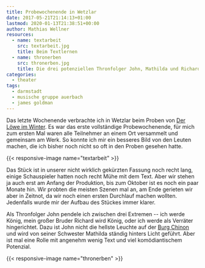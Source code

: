 ```yaml
---
title: Probewochenende in Wetzlar
date: 2017-05-21T21:14:13+01:00
lastmod: 2020-01-13T21:38:51+00:00
author: Mathias Wellner
resources:
  - name: textarbeit
    src: textarbeit.jpg
    title: Beim Textlernen
  - name: thronerben
    src: thronerben.jpg
    title: Die drei potenziellen Thronfolger John, Mathilda und Richard
categories:
  - theater
tags: 
  - darmstadt
  - musische gruppe auerbach
  - james goldman
---
```

Das letzte Wochenende verbrachte ich in Wetzlar beim Proben von [Der Löwe im Winter](https://de.wikipedia.org/wiki/Der_L%C3%B6we_im_Winter). Es war das erste vollständige Probewochenende, für mich zum ersten Mal waren alle Teilnehmer an einem Ort versammelt und gemeinsam am Werk. So konnte ich mir ein besseres Bild von den Leuten machen, die ich bisher noch nicht so oft in den Proben gesehen hatte. 

<!--more-->

{{< responsive-image name="textarbeit" >}}

Das Stück ist in unserer nicht wirklich gekürzten Fassung noch recht lang, einige Schauspieler hatten noch recht Mühe mit dem Text. Aber wir stehen ja auch erst am Anfang der Produktion, bis zum Oktober ist es noch ein paar Monate hin. Wir probten die meisten Szenen mal an, am Ende gerieten wir aber in Zeitnot, da wir noch einen ersten Durchlauf machen wollten. Jedenfalls wurde mir der Aufbau des Stückes immer klarer. 

Als Thronfolger John pendele ich zwischen drei Extremen -- ich werde König, mein großer Bruder Richard wird König, oder ich werde als Verräter hingerichtet. Dazu ist John nicht die hellste Leuchte auf der [Burg Chinon](https://de.wikipedia.org/wiki/Burg_Chinon) und wird von seiner Schwester Mathilda ständig hinters Licht geführt. Aber ist mal eine Rolle mit angenehm wenig Text und viel komödiantischem Potenzial. 

{{< responsive-image name="thronerben" >}}